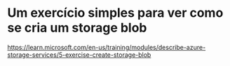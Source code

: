 # Um exercício simples para ver como se cria um storage blob
https://learn.microsoft.com/en-us/training/modules/describe-azure-storage-services/5-exercise-create-storage-blob
